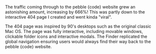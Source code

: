 The traffic coming through to the pebble {code} website grew an astonishing amount, increasing by 666%! This was partly down to the interactive 404 page I created and went kinda "viral".

The 404 page was inspired by 90's desktops such as the original classic Mac OS. The page was fully interactive, including movable windows, clickable folder icons and interactive modals. The Finder replicated the global navigation ensuring users would always find their way back to the pebble {code} website.
